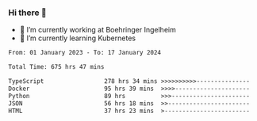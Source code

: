 ### Hi there 👋
- 🔭 I’m currently working at Boehringer Ingelheim
- 🌱 I’m currently learning Kubernetes

 
<!--START_SECTION:waka-->

```txt
From: 01 January 2023 - To: 17 January 2024

Total Time: 675 hrs 47 mins

TypeScript                 278 hrs 34 mins >>>>>>>>>>---------------   41.22 %
Docker                     95 hrs 39 mins  >>>>---------------------   14.16 %
Python                     89 hrs          >>>----------------------   13.17 %
JSON                       56 hrs 18 mins  >>-----------------------   08.33 %
HTML                       37 hrs 23 mins  >------------------------   05.53 %
```

<!--END_SECTION:waka-->

 
